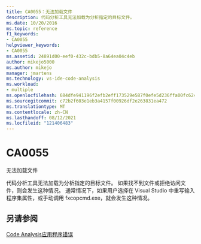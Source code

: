 ```yaml
---
title: CA0055：无法加载文件
description: 代码分析工具无法加载为分析指定的目标文件。
ms.date: 10/20/2016
ms.topic: reference
f1_keywords:
- CA0055
helpviewer_keywords:
- CA0055
ms.assetid: 24891d00-eef0-432c-bdb5-8a64ea04c4eb
author: mikejo5000
ms.author: mikejo
manager: jmartens
ms.technology: vs-ide-code-analysis
ms.workload:
- multiple
ms.openlocfilehash: 684dfe941196f2efb2eff173529e587f0efe5d236ffa00fc624bbea2ff30d37e
ms.sourcegitcommit: c72b2f603e1eb3a4157f00926df2e263831ea472
ms.translationtype: MT
ms.contentlocale: zh-CN
ms.lasthandoff: 08/12/2021
ms.locfileid: "121406483"
---
```

# <a name="ca0055"></a>CA0055

无法加载文件

代码分析工具无法加载为分析指定的目标文件。 如果找不到文件或拒绝访问文件，则会发生这种情况。 通常情况下，如果用户选择在 Visual Studio 中重写输入程序集属性，或手动调用 fxcopcmd.exe，就会发生这种情况。

## <a name="see-also"></a>另请参阅
[Code Analysis应用程序错误](../code-quality/code-analysis-application-errors.md)
